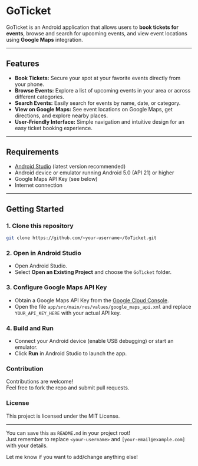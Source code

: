 # GoTicket

GoTicket is an Android application that allows users to **book tickets for events**, browse and search for upcoming events, and view event locations using **Google Maps** integration.

---

## Features

- **Book Tickets:** Secure your spot at your favorite events directly from your phone.
- **Browse Events:** Explore a list of upcoming events in your area or across different categories.
- **Search Events:** Easily search for events by name, date, or category.
- **View on Google Maps:** See event locations on Google Maps, get directions, and explore nearby places.
- **User-Friendly Interface:** Simple navigation and intuitive design for an easy ticket booking experience.

---

## Requirements

- [Android Studio](https://developer.android.com/studio) (latest version recommended)
- Android device or emulator running Android 5.0 (API 21) or higher
- Google Maps API Key (see below)
- Internet connection

---

## Getting Started

### 1. Clone this repository

```bash
git clone https://github.com/<your-username>/GoTicket.git
```

### 2. Open in Android Studio

- Open Android Studio.
- Select **Open an Existing Project** and choose the `GoTicket` folder.

### 3. Configure Google Maps API Key

- Obtain a Google Maps API Key from the [Google Cloud Console](https://console.cloud.google.com/).
- Open the file `app/src/main/res/values/google_maps_api.xml` and replace `YOUR_API_KEY_HERE` with your actual API key.

### 4. Build and Run

- Connect your Android device (enable USB debugging) or start an emulator.
- Click **Run** in Android Studio to launch the app.


### Contribution

Contributions are welcome!  
Feel free to fork the repo and submit pull requests.

### License

This project is licensed under the MIT License.




---

You can save this as `README.md` in your project root!  
Just remember to replace `<your-username>` and `[your-email@example.com]` with your details.

Let me know if you want to add/change anything else!

